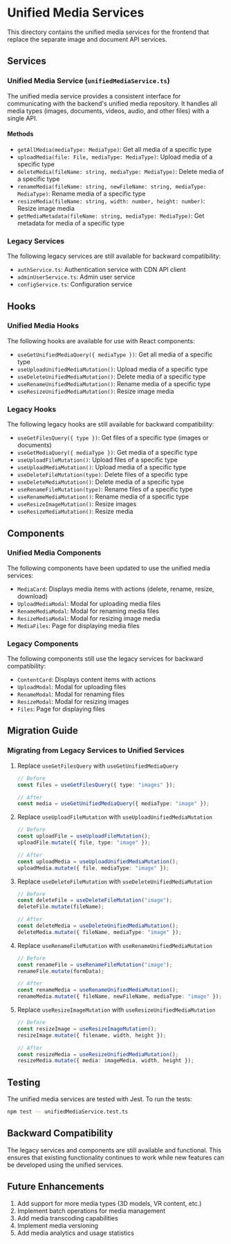 # Unified Media Services

This directory contains the unified media services for the frontend that replace the separate image and document API services.

## Services

### Unified Media Service (`unifiedMediaService.ts`)

The unified media service provides a consistent interface for communicating with the backend's unified media repository. It handles all media types (images, documents, videos, audio, and other files) with a single API.

#### Methods

- `getAllMedia(mediaType: MediaType)`: Get all media of a specific type
- `uploadMedia(file: File, mediaType: MediaType)`: Upload media of a specific type
- `deleteMedia(fileName: string, mediaType: MediaType)`: Delete media of a specific type
- `renameMedia(fileName: string, newFileName: string, mediaType: MediaType)`: Rename media of a specific type
- `resizeMedia(fileName: string, width: number, height: number)`: Resize image media
- `getMediaMetadata(fileName: string, mediaType: MediaType)`: Get metadata for media of a specific type

### Legacy Services

The following legacy services are still available for backward compatibility:

- `authService.ts`: Authentication service with CDN API client
- `adminUserService.ts`: Admin user service
- `configService.ts`: Configuration service

## Hooks

### Unified Media Hooks

The following hooks are available for use with React components:

- `useGetUnifiedMediaQuery({ mediaType })`: Get all media of a specific type
- `useUploadUnifiedMediaMutation()`: Upload media of a specific type
- `useDeleteUnifiedMediaMutation()`: Delete media of a specific type
- `useRenameUnifiedMediaMutation()`: Rename media of a specific type
- `useResizeUnifiedMediaMutation()`: Resize image media

### Legacy Hooks

The following legacy hooks are still available for backward compatibility:

- `useGetFilesQuery({ type })`: Get files of a specific type (images or documents)
- `useGetMediaQuery({ mediaType })`: Get media of a specific type
- `useUploadFileMutation()`: Upload files of a specific type
- `useUploadMediaMutation()`: Upload media of a specific type
- `useDeleteFileMutation(type)`: Delete files of a specific type
- `useDeleteMediaMutation()`: Delete media of a specific type
- `useRenameFileMutation(type)`: Rename files of a specific type
- `useRenameMediaMutation()`: Rename media of a specific type
- `useResizeImageMutation()`: Resize images
- `useResizeMediaMutation()`: Resize media

## Components

### Unified Media Components

The following components have been updated to use the unified media services:

- `MediaCard`: Displays media items with actions (delete, rename, resize, download)
- `UploadMediaModal`: Modal for uploading media files
- `RenameMediaModal`: Modal for renaming media files
- `ResizeMediaModal`: Modal for resizing image media
- `MediaFiles`: Page for displaying media files

### Legacy Components

The following components still use the legacy services for backward compatibility:

- `ContentCard`: Displays content items with actions
- `UploadModal`: Modal for uploading files
- `RenameModal`: Modal for renaming files
- `ResizeModal`: Modal for resizing images
- `Files`: Page for displaying files

## Migration Guide

### Migrating from Legacy Services to Unified Services

1. Replace `useGetFilesQuery` with `useGetUnifiedMediaQuery`
   ```typescript
   // Before
   const files = useGetFilesQuery({ type: "images" });
   
   // After
   const media = useGetUnifiedMediaQuery({ mediaType: "image" });
   ```

2. Replace `useUploadFileMutation` with `useUploadUnifiedMediaMutation`
   ```typescript
   // Before
   const uploadFile = useUploadFileMutation();
   uploadFile.mutate({ file, type: "image" });
   
   // After
   const uploadMedia = useUploadUnifiedMediaMutation();
   uploadMedia.mutate({ file, mediaType: "image" });
   ```

3. Replace `useDeleteFileMutation` with `useDeleteUnifiedMediaMutation`
   ```typescript
   // Before
   const deleteFile = useDeleteFileMutation("image");
   deleteFile.mutate(fileName);
   
   // After
   const deleteMedia = useDeleteUnifiedMediaMutation();
   deleteMedia.mutate({ fileName, mediaType: "image" });
   ```

4. Replace `useRenameFileMutation` with `useRenameUnifiedMediaMutation`
   ```typescript
   // Before
   const renameFile = useRenameFileMutation("image");
   renameFile.mutate(formData);
   
   // After
   const renameMedia = useRenameUnifiedMediaMutation();
   renameMedia.mutate({ fileName, newFileName, mediaType: "image" });
   ```

5. Replace `useResizeImageMutation` with `useResizeUnifiedMediaMutation`
   ```typescript
   // Before
   const resizeImage = useResizeImageMutation();
   resizeImage.mutate({ filename, width, height });
   
   // After
   const resizeMedia = useResizeUnifiedMediaMutation();
   resizeMedia.mutate({ media: imageMedia, width, height });
   ```

## Testing

The unified media services are tested with Jest. To run the tests:

```bash
npm test -- unifiedMediaService.test.ts
```

## Backward Compatibility

The legacy services and components are still available and functional. This ensures that existing functionality continues to work while new features can be developed using the unified services.

## Future Enhancements

1. Add support for more media types (3D models, VR content, etc.)
2. Implement batch operations for media management
3. Add media transcoding capabilities
4. Implement media versioning
5. Add media analytics and usage statistics